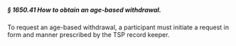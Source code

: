 ##### § 1650.41 How to obtain an age-based withdrawal. #####

To request an age-based withdrawal, a participant must initiate a request in form and manner prescribed by the TSP record keeper.